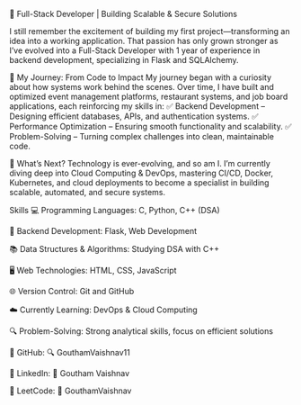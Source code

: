 🚀 Full-Stack Developer | Building Scalable & Secure Solutions

I still remember the excitement of building my first project—transforming an idea into a working application. That passion has only grown stronger as I’ve evolved into a Full-Stack Developer with 1 year of experience in backend development, specializing in Flask and SQLAlchemy.

🔹 My Journey: From Code to Impact
My journey began with a curiosity about how systems work behind the scenes. Over time, I have built and optimized event management platforms, restaurant systems, and job board applications, each reinforcing my skills in:
✅ Backend Development – Designing efficient databases, APIs, and authentication systems.
✅ Performance Optimization – Ensuring smooth functionality and scalability.
✅ Problem-Solving – Turning complex challenges into clean, maintainable code.

🔹 What’s Next?
Technology is ever-evolving, and so am I. I’m currently diving deep into Cloud Computing & DevOps, mastering CI/CD, Docker, Kubernetes, and cloud deployments to become a specialist in building scalable, automated, and secure systems.

Skills
💻 Programming Languages: C, Python, C++ (DSA)

🔧 Backend Development: Flask, Web Development

📚 Data Structures & Algorithms: Studying DSA with C++

🖥️ Web Technologies: HTML, CSS, JavaScript

🌐 Version Control: Git and GitHub

☁️ Currently Learning: DevOps & Cloud Computing 

🔍 Problem-Solving: Strong analytical skills, focus on efficient solutions

🔗 GitHub: 🔍 GouthamVaishnav11

🔗 LinkedIn: 💼 Goutham Vaishnav

🔗 LeetCode: 🧠 GouthamVaishnav
